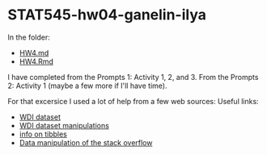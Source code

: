 # STAT545-hw04-ganelin-ilya


In the folder:
- [HW4.md](https://github.com/ilgan/STAT545-hw-ganelin-ilya/blob/master/HW4/HW4.md)
- [HW4.Rmd](https://github.com/ilgan/STAT545-hw-ganelin-ilya/blob/master/HW4/HW4.Rmd)

I have completed from the Prompts 1: Activity 1, 2, and 3. From the Prompts 2: Activity 1 (maybe a few more if I'll have time).

For that excersice I used a lot of help from a few web sources:
Useful links:
- [WDI dataset](https://cran.r-project.org/web/packages/WDI/README.html)
- [WDI dataset manipulations](https://blogs.worldbank.org/opendata/accessing-world-bank-data-apis-python-r-ruby-stata)
- [info on tibbles](https://cran.r-project.org/web/packages/tibble/vignettes/tibble.html)
- [Data manipulation of the stack overflow](https://stackoverflow.com/questions/35839408/r-dplyr-drop-multiple-columns)